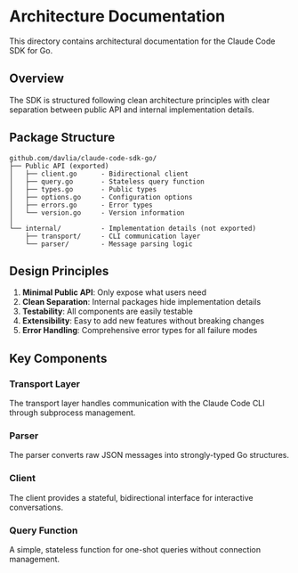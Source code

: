 # Architecture Documentation

This directory contains architectural documentation for the Claude Code SDK for Go.

## Overview

The SDK is structured following clean architecture principles with clear separation between public API and internal implementation details.

## Package Structure

```
github.com/davlia/claude-code-sdk-go/
├── Public API (exported)
│   ├── client.go      - Bidirectional client
│   ├── query.go       - Stateless query function
│   ├── types.go       - Public types
│   ├── options.go     - Configuration options
│   ├── errors.go      - Error types
│   └── version.go     - Version information
│
└── internal/          - Implementation details (not exported)
    ├── transport/     - CLI communication layer
    └── parser/        - Message parsing logic
```

## Design Principles

1. **Minimal Public API**: Only expose what users need
2. **Clean Separation**: Internal packages hide implementation details
3. **Testability**: All components are easily testable
4. **Extensibility**: Easy to add new features without breaking changes
5. **Error Handling**: Comprehensive error types for all failure modes

## Key Components

### Transport Layer
The transport layer handles communication with the Claude Code CLI through subprocess management.

### Parser
The parser converts raw JSON messages into strongly-typed Go structures.

### Client
The client provides a stateful, bidirectional interface for interactive conversations.

### Query Function
A simple, stateless function for one-shot queries without connection management.